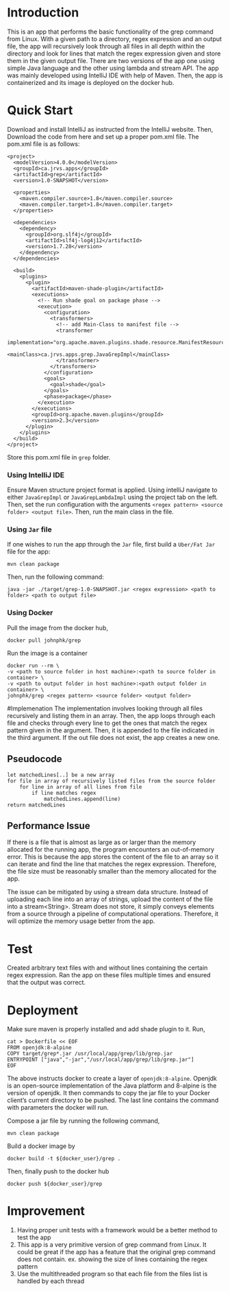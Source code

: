 # Introduction
This is an app that performs the basic functionality of the grep command from Linux. With a given path to a directory, regex expression and an output file, the app will recursively look through all files in all depth within the directory and look for lines that match the regex expression given and store them in the given output file. There are two versions of the app one using simple Java language and the other using lambda and stream API. The app was mainly developed using IntelliJ IDE with help of Maven. Then, the app is containerized and its image is deployed on the docker hub.

# Quick Start
Download and install IntelliJ as instructed from the IntelliJ website. Then, Download the code from here and set up a proper pom.xml file. The pom.xml file is as follows:  
  
```
<project>
  <modelVersion>4.0.0</modelVersion> 
  <groupId>ca.jrvs.apps</groupId>
  <artifactId>grep</artifactId>
  <version>1.0-SNAPSHOT</version>

  <properties>
    <maven.compiler.source>1.8</maven.compiler.source>
    <maven.compiler.target>1.8</maven.compiler.target>
  </properties>

  <dependencies>
    <dependency>
      <groupId>org.slf4j</groupId>
      <artifactId>slf4j-log4j12</artifactId>
      <version>1.7.28</version>
    </dependency>
  </dependencies>

  <build>
    <plugins>
      <plugin>
        <artifactId>maven-shade-plugin</artifactId>
        <executions>
          <!-- Run shade goal on package phase -->
          <execution>
            <configuration>
              <transformers>
                <!-- add Main-Class to manifest file -->
                <transformer
                  implementation="org.apache.maven.plugins.shade.resource.ManifestResourceTransformer">
                  <mainClass>ca.jrvs.apps.grep.JavaGrepImpl</mainClass>
                </transformer>
              </transformers>
            </configuration>
            <goals>
              <goal>shade</goal>
            </goals>
            <phase>package</phase>
          </execution>
        </executions>
        <groupId>org.apache.maven.plugins</groupId>
        <version>2.3</version>
      </plugin>
    </plugins>
  </build>
</project>
```

Store this pom.xml file in `grep` folder. 

### Using IntelliJ IDE 
Ensure Maven structure project format is applied. Using intelliJ navigate to either `JavaGrepImpl` or `JavaGrepLambdaImpl` using the project tab on the left. Then, set the run configuration with the arguments `<regex pattern> <source folder> <output file>`. Then, run the main class in the file.  

### Using `Jar` file 
If one wishes to run the app through the `Jar` file, first build a `Uber/Fat Jar` file for the app:
```
mvn clean package
```
Then, run the following command:

```
java -jar ./target/grep-1.0-SNAPSHOT.jar <regex expression> <path to folder> <path to output file>
```

### Using Docker
Pull the image from the docker hub,
```
docker pull johnphk/grep
```
Run the image is a container
```
docker run --rm \
-v <path to source folder in host machine>:<path to source folder in container> \
-v <path to output folder in host machine>:<path output folder in container> \
johnphk/grep <regex pattern> <source folder> <output folder>
```


#Implemenation
The implementation involves looking through all files recursively and listing them in an array. Then, the app loops through each file and checks through every line to get the ones that match the regex pattern given in the argument. Then, it is appended to the file indicated in the third argument. If the out file does not exist, the app creates a new one. 

## Pseudocode
```
let matchedLines[..] be a new array
for file in array of recursively listed files from the source folder
    for line in array of all lines from file
        if line matches regex
            matchedLines.append(line)
return matchedLines
```

## Performance Issue
If there is a file that is almost as large as or larger than the memory allocated for the running app, the program encounters an out-of-memory error. This is because the app stores the content of the file to an array so it can iterate and find the line that matches the regex expression. Therefore, the file size must be reasonably smaller than the memory allocated for the app.

The issue can be mitigated by using a stream data structure. Instead of uploading each line into an array of strings, upload the content of the file into a stream\<String>. Stream does not store, it simply conveys elements from a source through a pipeline of computational operations. Therefore, it will optimize the memory usage better from the app.  

# Test
Created arbitrary text files with and without lines containing the certain regex expression. Ran the app on these files multiple times and ensured that the output was correct. 

# Deployment
Make sure maven is properly installed and add shade plugin to it. Run,
```
cat > Dockerfile << EOF
FROM openjdk:8-alpine
COPY target/grep*.jar /usr/local/app/grep/lib/grep.jar
ENTRYPOINT ["java","-jar","/usr/local/app/grep/lib/grep.jar"]
EOF
```
The above instructs docker to create a layer of `openjdk:8-alpine`. Openjdk is an open-source implementation of the Java platform and 8-alpine is the version of openjdk. It then commands to copy the jar file to your Docker client’s current directory to be pushed. The last line contains the command with parameters the docker will run.

Compose a jar file by running the following command,
```
mvn clean package
```
Build a docker image by
```
docker build -t ${docker_user}/grep .
```
Then, finally push to the docker hub
```
docker push ${docker_user}/grep
```

# Improvement
1. Having proper unit tests with a framework would be a better method to test the app
2. This app is a very primitive version of grep command from Linux. It could be great if the app has a feature that the original grep command does not contain. ex. showing the size of lines containing the regex pattern
3. Use the multithreaded program so that each file from the files list is handled by each thread
